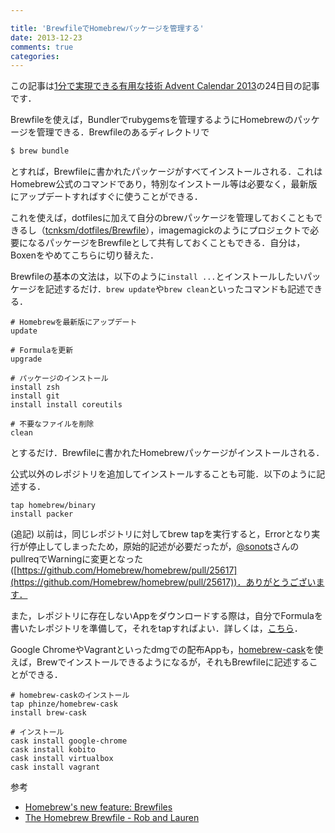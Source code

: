 ```yaml
---

title: 'BrewfileでHomebrewパッケージを管理する'
date: 2013-12-23
comments: true
categories: 
---
```


この記事は[1分で実現できる有用な技術 Advent Calendar 2013](http://qiita.com/advent-calendar/2013/one-minute)の24日目の記事です．


Brewfileを使えば，Bundlerでrubygemsを管理するようにHomebrewのパッケージを管理できる．Brewfileのあるディレクトリで

```bash
$ brew bundle
```

とすれば，Brewfileに書かれたパッケージがすべてインストールされる．これはHomebrew公式のコマンドであり，特別なインストール等は必要なく，最新版にアップデートすればすぐに使うことができる．

これを使えば，dotfilesに加えて自分のbrewパッケージを管理しておくこともできるし（[tcnksm/dotfiles/Brewfile](https://github.com/tcnksm/dotfiles/blob/master/Brewfile)），imagemagickのようにプロジェクトで必要になるパッケージをBrewfileとして共有しておくこともできる．自分は，Boxenをやめてこちらに切り替えた．

Brewfileの基本の文法は，以下のように`install ...`とインストールしたいパッケージを記述するだけ．`brew update`や`brew clean`といったコマンドも記述できる．

```
# Homebrewを最新版にアップデート
update

# Formulaを更新
upgrade

# パッケージのインストール
install zsh
install git
install install coreutils

# 不要なファイルを削除
clean
```


とするだけ．Brewfileに書かれたHomebrewパッケージがインストールされる．

公式以外のレポジトリを追加してインストールすることも可能．以下のように記述する．

```
tap homebrew/binary
install packer
```

(追記) 以前は，同じレポジトリに対してbrew tapを実行すると，Errorとなり実行が停止してしまったため，原始的記述が必要だったが，[@sonots](https://twitter.com/sonot)さんのpullreqでWarningに変更となった([https://github.com/Homebrew/homebrew/pull/25617](https://github.com/Homebrew/homebrew/pull/25617))．ありがとうございます．

また，レポジトリに存在しないAppをダウンロードする際は，自分でFormulaを書いたレポジトリを準備して，それをtapすればよい．詳しくは，[こちら](http://blog.livedoor.jp/sonots/archives/35251881.html)．

Google ChromeやVagrantといったdmgでの配布Appも，[homebrew-cask](https://github.com/phinze/homebrew-cask)を使えば，Brewでインストールできるようになるが，それもBrewfileに記述することができる．

```
# homebrew-caskのインストール
tap phinze/homebrew-cask
install brew-cask

# インストール
cask install google-chrome
cask install kobito
cask install virtualbox
cask install vagrant
```

参考

- [Homebrew's new feature: Brewfiles](https://coderwall.com/p/afmnbq)
- [The Homebrew Brewfile - Rob and Lauren](http://robandlauren.com/2013/11/27/homebrew-brewfile/)














